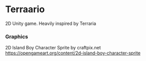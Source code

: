 # Terraario
2D Unity game. Heavily inspired by Terraria


### Graphics
2D Island Boy Character Sprite by craftpix.net
https://opengameart.org/content/2d-island-boy-character-sprite
